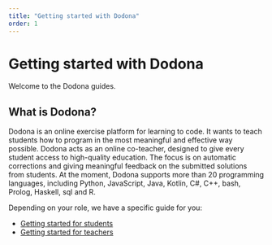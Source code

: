 ```yaml
---
title: "Getting started with Dodona"
order: 1
---
```


# Getting started with Dodona

Welcome to the Dodona guides.

## What is Dodona?

Dodona is an online exercise platform for learning to code.
It wants to teach students how to program in the most meaningful and effective way possible. Dodona acts as an online co-teacher, designed to give every student access to high-quality education.
The focus is on automatic corrections and giving meaningful feedback on the submitted solutions from students.
At the moment, Dodona supports more than 20 programming languages, including Python, JavaScript, Java, Kotlin, C#, C++, bash, Prolog, Haskell, sql and R.

Depending on your role, we have a specific guide for you:

- [Getting started for students](/en/guides/students/getting-started)
- [Getting started for teachers](/en/guides/teachers/getting-started)

